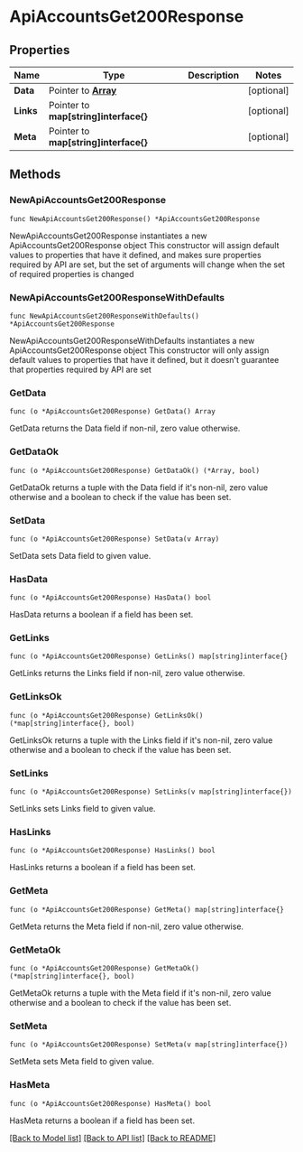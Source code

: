 # ApiAccountsGet200Response

## Properties

Name | Type | Description | Notes
------------ | ------------- | ------------- | -------------
**Data** | Pointer to [**Array**](array.md) |  | [optional] 
**Links** | Pointer to **map[string]interface{}** |  | [optional] 
**Meta** | Pointer to **map[string]interface{}** |  | [optional] 

## Methods

### NewApiAccountsGet200Response

`func NewApiAccountsGet200Response() *ApiAccountsGet200Response`

NewApiAccountsGet200Response instantiates a new ApiAccountsGet200Response object
This constructor will assign default values to properties that have it defined,
and makes sure properties required by API are set, but the set of arguments
will change when the set of required properties is changed

### NewApiAccountsGet200ResponseWithDefaults

`func NewApiAccountsGet200ResponseWithDefaults() *ApiAccountsGet200Response`

NewApiAccountsGet200ResponseWithDefaults instantiates a new ApiAccountsGet200Response object
This constructor will only assign default values to properties that have it defined,
but it doesn't guarantee that properties required by API are set

### GetData

`func (o *ApiAccountsGet200Response) GetData() Array`

GetData returns the Data field if non-nil, zero value otherwise.

### GetDataOk

`func (o *ApiAccountsGet200Response) GetDataOk() (*Array, bool)`

GetDataOk returns a tuple with the Data field if it's non-nil, zero value otherwise
and a boolean to check if the value has been set.

### SetData

`func (o *ApiAccountsGet200Response) SetData(v Array)`

SetData sets Data field to given value.

### HasData

`func (o *ApiAccountsGet200Response) HasData() bool`

HasData returns a boolean if a field has been set.

### GetLinks

`func (o *ApiAccountsGet200Response) GetLinks() map[string]interface{}`

GetLinks returns the Links field if non-nil, zero value otherwise.

### GetLinksOk

`func (o *ApiAccountsGet200Response) GetLinksOk() (*map[string]interface{}, bool)`

GetLinksOk returns a tuple with the Links field if it's non-nil, zero value otherwise
and a boolean to check if the value has been set.

### SetLinks

`func (o *ApiAccountsGet200Response) SetLinks(v map[string]interface{})`

SetLinks sets Links field to given value.

### HasLinks

`func (o *ApiAccountsGet200Response) HasLinks() bool`

HasLinks returns a boolean if a field has been set.

### GetMeta

`func (o *ApiAccountsGet200Response) GetMeta() map[string]interface{}`

GetMeta returns the Meta field if non-nil, zero value otherwise.

### GetMetaOk

`func (o *ApiAccountsGet200Response) GetMetaOk() (*map[string]interface{}, bool)`

GetMetaOk returns a tuple with the Meta field if it's non-nil, zero value otherwise
and a boolean to check if the value has been set.

### SetMeta

`func (o *ApiAccountsGet200Response) SetMeta(v map[string]interface{})`

SetMeta sets Meta field to given value.

### HasMeta

`func (o *ApiAccountsGet200Response) HasMeta() bool`

HasMeta returns a boolean if a field has been set.


[[Back to Model list]](../README.md#documentation-for-models) [[Back to API list]](../README.md#documentation-for-api-endpoints) [[Back to README]](../README.md)


